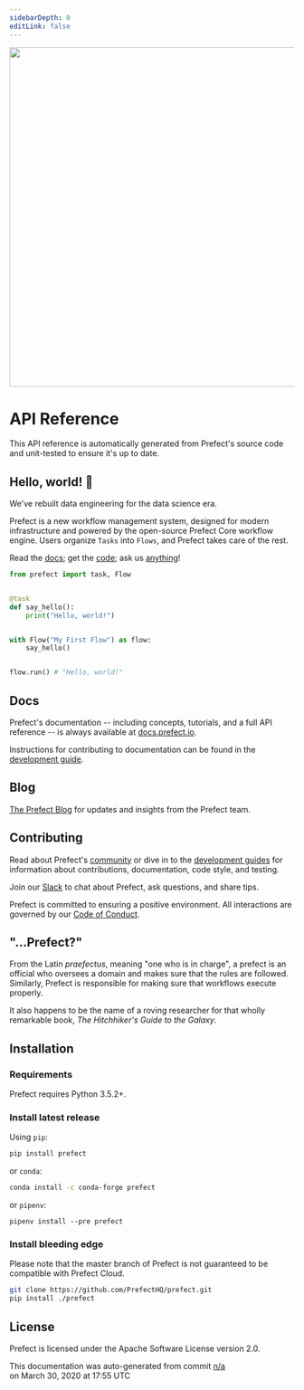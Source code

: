 ```yaml
---
sidebarDepth: 0
editLink: false
---
```



<div align="center" style="margin-bottom:40px;">
<img src="/assets/prefect-logo-full-gradient.svg"  width=600 >
</div>

# API Reference

This API reference is automatically generated from Prefect's source code and unit-tested to ensure it's up to date.


## Hello, world! 👋

We've rebuilt data engineering for the data science era.

Prefect is a new workflow management system, designed for modern infrastructure and powered by the open-source Prefect Core workflow engine. Users organize `Tasks` into `Flows`, and Prefect takes care of the rest.

Read the [docs](https://docs.prefect.io); get the [code](#installation); ask us [anything](https://join.slack.com/t/prefect-community/shared_invite/enQtODQ3MTA2MjI4OTgyLTliYjEyYzljNTc2OThlMDE4YmViYzk3NDU4Y2EzMWZiODM0NmU3NjM0NjIyNWY0MGIxOGQzODMxNDMxYWYyOTE)!

```python
from prefect import task, Flow


@task
def say_hello():
    print("Hello, world!")


with Flow("My First Flow") as flow:
    say_hello()


flow.run() # "Hello, world!"
```

## Docs

Prefect's documentation -- including concepts, tutorials, and a full API reference -- is always available at [docs.prefect.io](https://docs.prefect.io).

Instructions for contributing to documentation can be found in the [development guide](https://docs.prefect.io/core/development/documentation.html).

## Blog

[The Prefect Blog](https://medium.com/the-prefect-blog) for updates and insights from the Prefect team.

## Contributing

Read about Prefect's [community](https://docs.prefect.io/core/community.html) or dive in to the [development guides](https://docs.prefect.io/core/development/overview.html) for information about contributions, documentation, code style, and testing.

Join our [Slack](https://join.slack.com/t/prefect-community/shared_invite/enQtODQ3MTA2MjI4OTgyLTliYjEyYzljNTc2OThlMDE4YmViYzk3NDU4Y2EzMWZiODM0NmU3NjM0NjIyNWY0MGIxOGQzODMxNDMxYWYyOTE) to chat about Prefect, ask questions, and share tips.

Prefect is committed to ensuring a positive environment. All interactions are governed by our [Code of Conduct](https://docs.prefect.io/core/code_of_conduct.html).

## "...Prefect?"

From the Latin _praefectus_, meaning "one who is in charge", a prefect is an official who oversees a domain and makes sure that the rules are followed. Similarly, Prefect is responsible for making sure that workflows execute properly.

It also happens to be the name of a roving researcher for that wholly remarkable book, _The Hitchhiker's Guide to the Galaxy_.

## Installation

### Requirements

Prefect requires Python 3.5.2+.

### Install latest release

Using `pip`:

```bash
pip install prefect
```

or `conda`:

```bash
conda install -c conda-forge prefect
```

or `pipenv`:
```
pipenv install --pre prefect
```

### Install bleeding edge

Please note that the master branch of Prefect is not guaranteed to be compatible with Prefect Cloud.

```bash
git clone https://github.com/PrefectHQ/prefect.git
pip install ./prefect
```

## License

Prefect is licensed under the Apache Software License version 2.0.
<p class="auto-gen">This documentation was auto-generated from commit <a href='https://github.com/PrefectHQ/prefect/commit/n/a'>n/a</a> </br>on March 30, 2020 at 17:55 UTC</p>